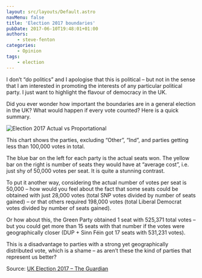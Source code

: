 ```yaml
---
layout: src/layouts/Default.astro
navMenu: false
title: 'Election 2017 boundaries'
pubDate: 2017-06-10T19:48:01+01:00
authors:
    - steve-fenton
categories:
    - Opinion
tags:
    - election
---
```


I don’t “do politics” and I apologise that this is political – but not in the sense that I am interested in promoting the interests of any particular political party. I just want to highlight the flavour of democracy in the UK.

Did you ever wonder how important the boundaries are in a general election in the UK? What would happen if every vote counted? Here is a quick summary.

![Election 2017 Actual vs Proportational](/img/2017/06/election-2017.png)

This chart shows the parties, excluding “Other”, “Ind”, and parties getting less than 100,000 votes in total.

The blue bar on the left for each party is the actual seats won. The yellow bar on the right is number of seats they would have at “average cost”, i.e. just shy of 50,000 votes per seat. It is quite a stunning contrast.

To put it another way, considering the actual number of votes per seat is 50,000 – how would you feel about the fact that some seats could be obtained with just 28,000 votes (total SNP votes divided by number of seats gained) – or that others required 198,000 votes (total Liberal Democrat votes divided by number of seats gained).

Or how about this, the Green Party obtained 1 seat with 525,371 total votes – but you could get more than 15 seats with that number if the votes were geographically closer (DUP + Sinn Féin got 17 seats with 531,231 votes).

This is a disadvantage to parties with a strong yet geographically distributed vote, which is a shame – as aren’t these the kind of parties that represent us better?

Source: [UK Election 2017 – The Guardian](https://www.theguardian.com/politics/ng-interactive/2017/jun/08/live-uk-election-results-in-full-2017)